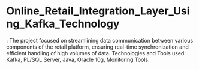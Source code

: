 # Online_Retail_Integration_Layer_Using_Kafka_Technology
: The project focused on streamlining data communication between various components of the retail platform, ensuring real-time synchronization and efficient handling of high volumes of data. Technologies and Tools used: Kafka, PL/SQL Server, Java, Oracle 10g, Monitoring Tools.
